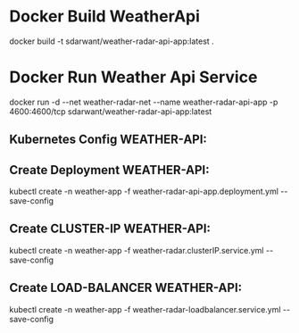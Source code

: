 # Docker Build WeatherApi
docker build -t sdarwant/weather-radar-api-app:latest .

# Docker Run Weather Api Service
docker run -d --net weather-radar-net --name weather-radar-api-app -p 4600:4600/tcp sdarwant/weather-radar-api-app:latest

## Kubernetes Config WEATHER-API:

## Create Deployment WEATHER-API:
 kubectl create -n weather-app -f weather-radar-api-app.deployment.yml --save-config

## Create CLUSTER-IP WEATHER-API:
 kubectl create -n weather-app -f weather-radar.clusterIP.service.yml --save-config

## Create LOAD-BALANCER WEATHER-API:
 kubectl create -n weather-app -f weather-radar-loadbalancer.service.yml --save-config